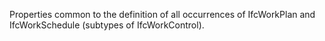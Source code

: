 Properties common to the definition of all occurrences of IfcWorkPlan and IfcWorkSchedule (subtypes of IfcWorkControl).

<!-- end of short definition -->

